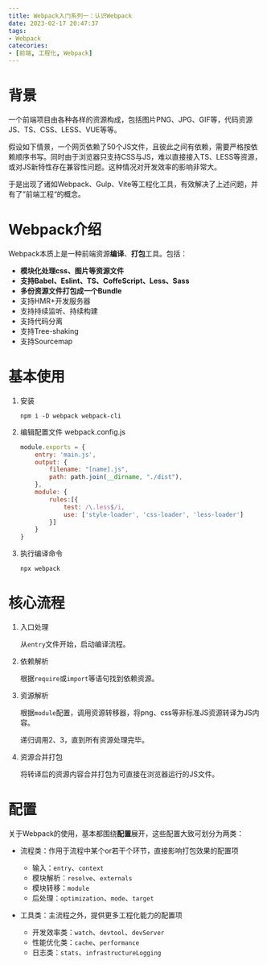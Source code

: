 ```yaml
---
title: Webpack入门系列一：认识Webpack
date: 2023-02-17 20:47:37
tags:
- Webpack
catecories:
- [前端, 工程化, Webpack]
---
```


# 背景

一个前端项目由各种各样的资源构成，包括图片PNG、JPG、GIF等，代码资源JS、TS、CSS、LESS、VUE等等。

假设如下情景，一个网页依赖了50个JS文件，且彼此之间有依赖，需要严格按依赖顺序书写。同时由于浏览器只支持CSS与JS，难以直接接入TS、LESS等资源，或对JS新特性存在兼容性问题。这种情况对开发效率的影响非常大。

于是出现了诸如Webpack、Gulp、Vite等工程化工具，有效解决了上述问题，并有了”前端工程“的概念。

# Webpack介绍

Webpack本质上是一种前端资源**编译**、**打包**工具。包括：

- **模块化处理css、图片等资源文件**
- **支持Babel、Eslint、TS、CoffeScript、Less、Sass**
- **多份资源文件打包成一个Bundle**
- 支持HMR+开发服务器
- 支持持续监听、持续构建
- 支持代码分离
- 支持Tree-shaking
- 支持Sourcemap

# 基本使用

1. 安装

   ```
   npm i -D webpack webpack-cli
   ```

2. 编辑配置文件 webpack.config.js

   ```js
   module.exports = {
       entry: 'main.js',
       output: {
           filename: "[name].js",
           path: path.join(__dirname, "./dist"),
       },
       module: {
           rules:[{
               test: /\.less$/i,
               use: ['style-loader', 'css-loader', 'less-loader']
           }]
       }
   }
   ```

3. 执行编译命令

   ```
   npx webpack
   ```

# 核心流程

1. 入口处理

   从`entry`文件开始，启动编译流程。

2. 依赖解析

   根据`require`或`import`等语句找到依赖资源。

3. 资源解析

   根据`module`配置，调用资源转移器，将png、css等非标准JS资源转译为JS内容。

   递归调用2、3，直到所有资源处理完毕。

4. 资源合并打包

   将转译后的资源内容合并打包为可直接在浏览器运行的JS文件。

# 配置

关于Webpack的使用，基本都围绕**配置**展开，这些配置大致可划分为两类：

- 流程类：作用于流程中某个or若干个环节，直接影响打包效果的配置项
  - 输入：`entry`、`context`
  - 模块解析：`resolve`、`externals`
  - 模块转移：`module`
  - 后处理：`optimization`、`mode`、`target`

- 工具类：主流程之外，提供更多工程化能力的配置项
  - 开发效率类：`watch`、`devtool`、`devServer`
  - 性能优化类：`cache`、`performance`
  - 日志类：`stats`、`infrastructureLogging`





